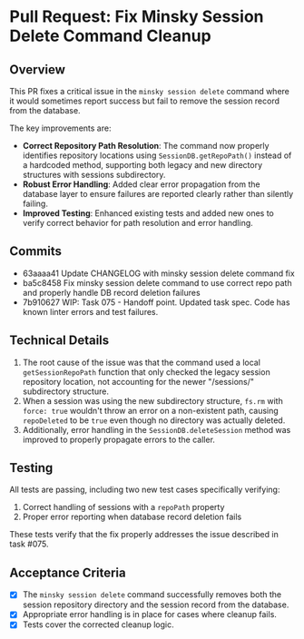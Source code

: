 # Pull Request: Fix Minsky Session Delete Command Cleanup

## Overview
This PR fixes a critical issue in the `minsky session delete` command where it would sometimes report success but fail to remove the session record from the database.

The key improvements are:
- **Correct Repository Path Resolution**: The command now properly identifies repository locations using `SessionDB.getRepoPath()` instead of a hardcoded method, supporting both legacy and new directory structures with sessions subdirectory.
- **Robust Error Handling**: Added clear error propagation from the database layer to ensure failures are reported clearly rather than silently failing.
- **Improved Testing**: Enhanced existing tests and added new ones to verify correct behavior for path resolution and error handling.

## Commits
- 63aaaa41 Update CHANGELOG with minsky session delete command fix
- ba5c8458 Fix minsky session delete command to use correct repo path and properly handle DB record deletion failures
- 7b910627 WIP: Task 075 - Handoff point. Updated task spec. Code has known linter errors and test failures.

## Technical Details
1. The root cause of the issue was that the command used a local `getSessionRepoPath` function that only checked the legacy session repository location, not accounting for the newer "/sessions/" subdirectory structure.
2. When a session was using the new subdirectory structure, `fs.rm` with `force: true` wouldn't throw an error on a non-existent path, causing `repoDeleted` to be `true` even though no directory was actually deleted.
3. Additionally, error handling in the `SessionDB.deleteSession` method was improved to properly propagate errors to the caller.

## Testing
All tests are passing, including two new test cases specifically verifying:
1. Correct handling of sessions with a `repoPath` property
2. Proper error reporting when database record deletion fails

These tests verify that the fix properly addresses the issue described in task #075.

## Acceptance Criteria
- [x] The `minsky session delete` command successfully removes both the session repository directory and the session record from the database.
- [x] Appropriate error handling is in place for cases where cleanup fails.
- [x] Tests cover the corrected cleanup logic. 
